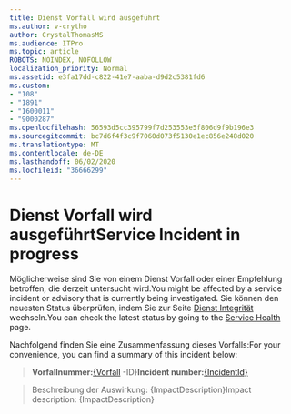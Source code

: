 ```yaml
---
title: Dienst Vorfall wird ausgeführt
ms.author: v-crytho
author: CrystalThomasMS
ms.audience: ITPro
ms.topic: article
ROBOTS: NOINDEX, NOFOLLOW
localization_priority: Normal
ms.assetid: e3fa17dd-c822-41e7-aaba-d9d2c5381fd6
ms.custom:
- "108"
- "1891"
- "1600011"
- "9000287"
ms.openlocfilehash: 56593d5cc395799f7d253553e5f806d9f9b196e3
ms.sourcegitcommit: bc7d6f4f3c9f7060d073f5130e1ec856e248d020
ms.translationtype: MT
ms.contentlocale: de-DE
ms.lasthandoff: 06/02/2020
ms.locfileid: "36666299"
---
```

# <a name="service-incident-in-progress"></a><span data-ttu-id="854d7-102">Dienst Vorfall wird ausgeführt</span><span class="sxs-lookup"><span data-stu-id="854d7-102">Service Incident in progress</span></span>

<span data-ttu-id="854d7-103">Möglicherweise sind Sie von einem Dienst Vorfall oder einer Empfehlung betroffen, die derzeit untersucht wird.</span><span class="sxs-lookup"><span data-stu-id="854d7-103">You might be affected by a service incident or advisory that is currently being investigated.</span></span> <span data-ttu-id="854d7-104">Sie können den neuesten Status überprüfen, indem Sie zur Seite [Dienst Integrität](https://admin.microsoft.com/adminportal/home#/servicehealth) wechseln.</span><span class="sxs-lookup"><span data-stu-id="854d7-104">You can check the latest status by going to the [Service Health](https://admin.microsoft.com/adminportal/home#/servicehealth) page.</span></span>
  
<span data-ttu-id="854d7-105">Nachfolgend finden Sie eine Zusammenfassung dieses Vorfalls:</span><span class="sxs-lookup"><span data-stu-id="854d7-105">For your convenience, you can find a summary of this incident below:</span></span>
  
> <span data-ttu-id="854d7-106">**Vorfallnummer:**[{Vorfall](https://admin.microsoft.com/adminportal/home#/servicehealth) -ID}</span><span class="sxs-lookup"><span data-stu-id="854d7-106">**Incident number:**[{IncidentId}](https://admin.microsoft.com/adminportal/home#/servicehealth)</span></span>
    
> <span data-ttu-id="854d7-107">Beschreibung der Auswirkung: {ImpactDescription}</span><span class="sxs-lookup"><span data-stu-id="854d7-107">Impact description: {ImpactDescription}</span></span>
